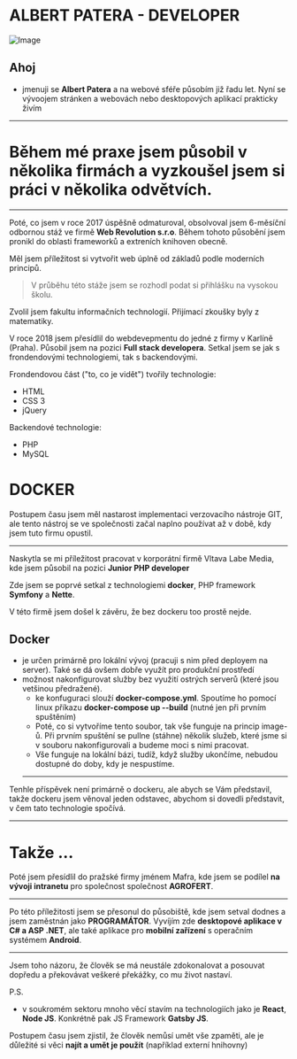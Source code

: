 ALBERT PATERA - DEVELOPER 
========

![Image](https://images.unsplash.com/photo-1542744095-291d1f67b221?ixid=MnwxMjA3fDB8MHxwaG90by1wYWdlfHx8fGVufDB8fHx8&ixlib=rb-1.2.1&auto=format&fit=crop&w=1470&q=80)

Ahoj 
-----

- jmenuji se **Albert Patera** a na webové sféře působím již řadu let. Nyní se vývoojem stránken a webovách nebo desktopových aplikací prakticky živím 

---

Během mé praxe jsem působil v několika firmách a vyzkoušel jsem si práci v několika odvětvích. 
=
----

Poté, co jsem v roce 2017 úspěšně odmaturoval, obsolvoval jsem 6-měsíční odbornou stáž ve firmě **Web Revolution s.r.o**. 
Během tohoto působění jsem pronikl do oblasti frameworků a extreních knihoven obecně.
 
Měl jsem příležitost si vytvořit web  úplně od základů podle moderních principů. 
> V průběhu této stáže jsem se rozhodl podat si přihlášku na vysokou školu. 

Zvolil jsem fakultu informačních technologií. Přijímací zkoušky byly z matematiky. 


V roce 2018 jsem přesídlil do webdevepmentu do jedné z firmy v Karlíně (Praha).
Působil jsem na pozici **Full stack developera**. Setkal jsem se jak s frondendovými technologiemi, tak s backendovými.  

Frondendovou část ("to, co je vidět") tvořily technologie:
- HTML
- CSS 3 
- jQuery 

Backendové technologie: 
- PHP
- MySQL 

DOCKER 
========
Postupem času jsem měl nastarost implementaci verzovacího nástroje GIT, ale tento nástroj se ve společnosti začal naplno používat až v době, kdy jsem tuto firmu opustil. 

---

Naskytla se mi příležitost pracovat v korporátní firmě Vltava Labe Media, kde jsem působil na pozici **Junior PHP developer**

Zde jsem se poprvé setkal z technologiemi **docker**, PHP framework **Symfony** a **Nette**. 

V této firmě jsem došel k závěru, že bez dockeru too prostě nejde. 

Docker
------
- je určen primárně pro lokální vývoj (pracuji s nim před deployem na server). Také se dá ovšem dobře využít pro produkční prostředí
- možnost nakonfigurovat služby bez využití ostrých serverů (které jsou vetšinou předražené). 
    - ke konfuguraci slouží **docker-compose.yml**. Spoutíme ho pomocí linux příkazu **docker-compose up --build** (nutné jen při prvním spuštěním)
    - Poté, co si vytvoříme tento soubor, tak vše funguje na princip image-ů. Při prvním spuštění se pullne (stáhne) několik služeb, které jsme si v souboru nakonfigurovali a budeme moci s nimi pracovat. 
    - Vše funguje na lokální bázi, tudíž, když služby ukončíme, nebudou dostupné do doby, kdy je nespustíme. 
    ---

Tenhle příspěvek není primárně o dockeru, ale abych se Vám představil, takže dockeru jsem věnoval jeden odstavec, abychom si dovedli představit, v čem tato technologie spočívá.

---

Takže ...
====

Poté jsem přesídlil do pražské firmy jménem Mafra, kde jsem se podílel **na vývoji intranetu** pro společnost společnost **AGROFERT**. 

___

Po této příležitosti jsem se přesonul do působiště, kde jsem setval dodnes a jsem zaměstnán jako **PROGRAMÁTOR**. 
Vyvíjím zde **desktopové aplikace v C# a ASP .NET**, ale také aplikace pro **mobilní zařízení** s operačním systémem **Android**. 

---
Jsem toho názoru, že člověk se má neustále zdokonalovat a posouvat dopředu a překovávat veškeré překážky, co mu život nastaví. 

P.S. 
- v soukromém sektoru mnoho věcí stavím na technologiích jako je **React**, **Node JS**. Konkrétně pak JS Framework **Gatsby JS**. 

Postupem času jsem zjistil, že člověk nemůsí umět vše zpaměti, ale je důležité si věci **najít a umět je použít** (například externí hnihovny)




   
 






